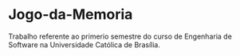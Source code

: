 # Jogo-da-Memoria
Trabalho referente ao primerio semestre do curso de Engenharia de Software na Universidade Católica de Brasília.
